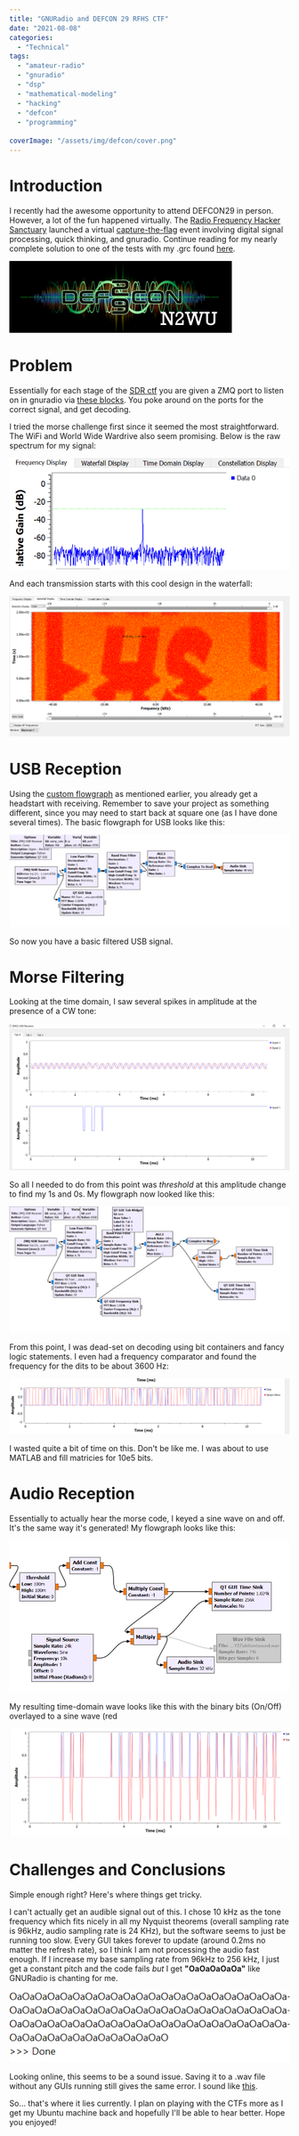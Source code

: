 ```yaml
---
title: "GNURadio and DEFCON 29 RFHS CTF"
date: "2021-08-08"
categories:
  - "Technical"
tags:
  - "amateur-radio"
  - "gnuradio"
  - "dsp"
  - "mathematical-modeling"
  - "hacking"
  - "defcon"
  - "programming"

coverImage: "/assets/img/defcon/cover.png"
---
```

# Introduction

I recently had the awesome opportunity to attend DEFCON29 in person. However, a lot of the fun happened virtually. The [Radio Frequency Hacker Sanctuary](https://rfhackers.com/) launched a virtual [capture-the-flag](https://forum.defcon.org/node/236762) event involving digital signal processing, quick thinking, and gnuradio. Continue reading for my nearly complete solution to one of the tests with my .grc found [here](https://github.com/N2WU/RF_CTF).

![Title Image](/assets/img/defcon/cover.png)

# Problem

Essentially for each stage of the [SDR ctf](https://github.com/rfhs/rfhs-wiki/wiki/RF-CTF-SoftwareDefinedRadio-Challenges) you are given a ZMQ port to listen on in gnuradio via [these blocks](https://github.com/rfhs/rfctf-sdr-tools). You poke around on the ports for the correct signal, and get decoding.

I tried the morse challenge first since it seemed the most straightforward. The WiFi and World Wide Wardrive also seem promising. Below is the raw spectrum for my signal:

![CW_Spectrum](/assets/img/defcon/spectrum.png)

And each transmission starts with this cool design in the waterfall:

![Waterfall](/assets/img/defcon/waterfall_1.PNG)

# USB Reception

Using the [custom flowgraph](https://github.com/rfhs/rfctf-sdr-tools) as mentioned earlier, you already get a headstart with receiving. Remember to save your project as something different, since you may need to start back at square one (as I have done several times). The basic flowgraph for USB looks like this:

![CW_Spectrum](/assets/img/defcon/grc.PNG)

So now you have a basic filtered USB signal.

# Morse Filtering

Looking at the time domain, I saw several spikes in amplitude at the presence of a CW tone:

![CW_Time](/assets/img/defcon/cw_time_1.PNG)

So all I needed to do from this point was _threshold_ at this amplitude change to find my 1s and 0s. My flowgraph now looked like this:

![CW_Flow](/assets/img/defcon/cw_flow.PNG)

From this point, I was dead-set on decoding using bit containers and fancy logic statements. I even had a frequency comparator and found the frequency for the dits to be about 3600 Hz:

![CW_Comp](/assets/img/defcon/cw_comp.PNG)

I wasted quite a bit of time on this. Don't be like me. I was about to use MATLAB and fill matricies for 10e5 bits.

# Audio Reception

Essentially to actually hear the morse code, I keyed a sine wave on and off. It's the same way it's generated! My flowgraph looks like this:

![CW_Key_flow](/assets/img/defcon/cw_key_flow.png)

My resulting time-domain wave looks like this with the binary bits (On/Off) overlayed to a sine wave (red

![CW_Key_flow](/assets/img/defcon/cw_key_wave.PNG)



# Challenges and Conclusions

Simple enough right? Here's where things get tricky.

I can't actually get an audible signal out of this. I chose 10 kHz as the tone frequency which fits nicely in all my Nyquist theorems (overall sampling rate is 96kHz, audio sampling rate is 24 KHz), but the software seems to just be running too slow. Every GUI takes forever to update (around 0.2ms no matter the refresh rate), so I think I am not processing the audio fast enough. If I increase my base sampling rate from 96kHz to 256 kHz, I just get a constant pitch and the code fails _but_ I get **"OaOaOaOaOa"** like GNURadio is chanting for me.

![Error Message?](/assets/img/defcon/Oa.PNG)

Looking online, this seems to be a sound issue. Saving it to a .wav file without any GUIs running still gives the same error. I sound like [this](https://github.com/N2WU/RF_CTF/blob/main/sound.wav).

So... that's where it lies currently. I plan on playing with the CTFs more as I get my Ubuntu machine back and hopefully I'll be able to hear better. Hope you enjoyed!
